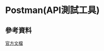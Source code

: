 # Postman(API測試工具)

## 參考資料

[官方文檔](https://learning.postman.com/docs/getting-started/introduction/)